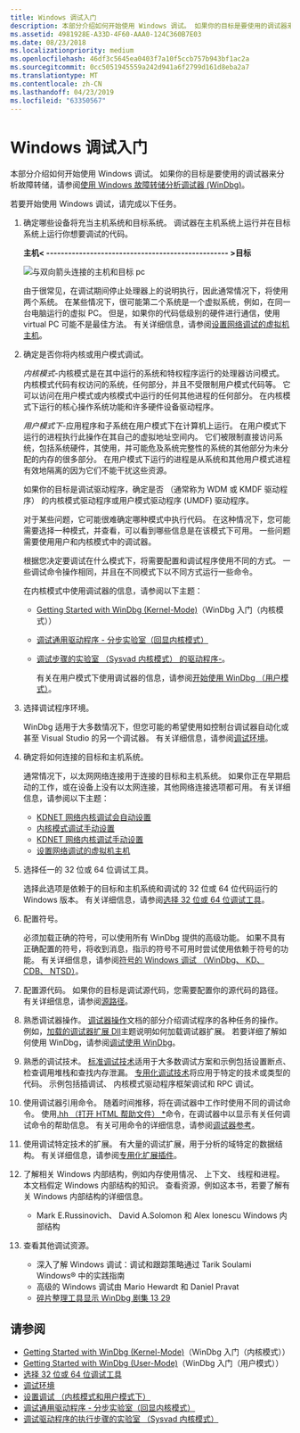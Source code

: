 ```yaml
---
title: Windows 调试入门
description: 本部分介绍如何开始使用 Windows 调试。 如果你的目标是要使用的调试器来分析故障转储，请参阅使用 Windows 故障转储分析调试器 (WinDbg)。
ms.assetid: 4981928E-A33D-4F60-AAA0-124C360B7E03
ms.date: 08/23/2018
ms.localizationpriority: medium
ms.openlocfilehash: 46df3c5645ea0403f7a10f5ccb757b943bf1ac2a
ms.sourcegitcommit: 0cc5051945559a242d941a6f2799d161d8eba2a7
ms.translationtype: MT
ms.contentlocale: zh-CN
ms.lasthandoff: 04/23/2019
ms.locfileid: "63350567"
---
```

# <a name="getting-started-with-windows-debugging"></a>Windows 调试入门


本部分介绍如何开始使用 Windows 调试。 如果你的目标是要使用的调试器来分析故障转储，请参阅[使用 Windows 故障转储分析调试器 (WinDbg)](crash-dump-files.md)。

若要开始使用 Windows 调试，请完成以下任务。

1. 确定哪些设备将充当主机系统和目标系统。
   调试器在主机系统上运行并在目标系统上运行你想要调试的代码。

   **主机&lt; -------------------------------------------------- &gt;目标**

   ![与双向箭头连接的主机和目标 pc](images/targethost1.png)

   由于很常见，在调试期间停止处理器上的说明执行，因此通常情况下，将使用两个系统。 在某些情况下，很可能第二个系统是一个虚拟系统，例如，在同一台电脑运行的虚拟 PC。 但是，如果你的代码低级别的硬件进行通信，使用 virtual PC 可能不是最佳方法。 有关详细信息，请参阅[设置网络调试的虚拟机主机](setting-up-network-debugging-of-a-virtual-machine-host.md)。

2. 确定是否你将内核或用户模式调试。

   *内核模式*-内核模式是在其中运行的系统和特权程序运行的处理器访问模式。 内核模式代码有权访问的系统，任何部分，并且不受限制用户模式代码等。 它可以访问在用户模式或内核模式中运行的任何其他进程的任何部分。 在内核模式下运行的核心操作系统功能和许多硬件设备驱动程序。

   *用户模式下*-应用程序和子系统在用户模式下在计算机上运行。 在用户模式下运行的进程执行此操作在其自己的虚拟地址空间内。 它们被限制直接访问系统，包括系统硬件，其使用，并可能危及系统完整性的系统的其他部分为未分配的内存的很多部分。 在用户模式下运行的进程是从系统和其他用户模式进程有效地隔离的因为它们不能干扰这些资源。

   如果你的目标是调试驱动程序，确定是否 （通常称为 WDM 或 KMDF 驱动程序） 的内核模式驱动程序或用户模式驱动程序 (UMDF) 驱动程序。

   对于某些问题，它可能很难确定哪种模式中执行代码。 在这种情况下，您可能需要选择一种模式，并查看，可以看到哪些信息是在该模式下可用。 一些问题需要使用用户和内核模式中的调试器。

   根据您决定要调试在什么模式下，将需要配置和调试程序使用不同的方式。 一些调试命令操作相同，并且在不同模式下以不同方式运行一些命令。

   在内核模式中使用调试器的信息，请参阅以下主题：
   - [Getting Started with WinDbg (Kernel-Mode)](getting-started-with-windbg--kernel-mode-.md)（WinDbg 入门（内核模式）） 
   - [调试通用驱动程序 - 分步实验室（回显内核模式）](debug-universal-drivers---step-by-step-lab--echo-kernel-mode-.md) 
   - [调试步骤的实验室 （Sysvad 内核模式） 的驱动程序-](debug-universal-drivers--kernel-mode-.md)。 
    
     有关在用户模式下使用调试器的信息，请参阅[开始使用 WinDbg （用户模式）](getting-started-with-windbg.md)。

3. 选择调试程序环境。

   WinDbg 适用于大多数情况下，但您可能的希望使用如控制台调试器自动化或甚至 Visual Studio 的另一个调试器。 有关详细信息，请参阅[调试环境](debuggers-in-the-debugging-tools-for-windows-package.md)。

4. 确定将如何连接的目标和主机系统。

   通常情况下，以太网网络连接用于连接的目标和主机系统。 如果你正在早期启动的工作，或在设备上没有以太网连接，其他网络连接选项都可用。 有关详细信息，请参阅以下主题：
   -   [KDNET 网络内核调试会自动设置](setting-up-a-network-debugging-connection-automatically.md)
   -   [内核模式调试手动设置](setting-up-kernel-mode-debugging-in-windbg--cdb--or-ntsd.md)
   -   [KDNET 网络内核调试手动设置](setting-up-a-network-debugging-connection.md)
   -   [设置网络调试的虚拟机主机](setting-up-network-debugging-of-a-virtual-machine-host.md)

5. 选择任一的 32 位或 64 位调试工具。

   选择此选项是依赖于的目标和主机系统和调试的 32 位或 64 位代码运行的 Windows 版本。 有关详细信息，请参阅[选择 32 位或 64 位调试工具](choosing-a-32-bit-or-64-bit-debugger-package.md)。

6. 配置符号。

   必须加载正确的符号，可以使用所有 WinDbg 提供的高级功能。 如果不具有正确配置的符号，将收到消息，指示的符号不可用时尝试使用依赖于符号的功能。 有关详细信息，请参阅[符号的 Windows 调试 （WinDbg、 KD、 CDB、 NTSD）](symbols.md)。

7. 配置源代码。
   如果你的目标是调试源代码，您需要配置你的源代码的路径。 有关详细信息，请参阅[源路径](source-path.md)。

8. 熟悉调试器操作。
   [调试器操作](debugger-operation-win8.md)文档的部分介绍调试程序的各种任务的操作。 例如，[加载的调试器扩展 Dll](loading-debugger-extension-dlls.md)主题说明如何加载调试器扩展。 若要详细了解如何使用 WinDbg，请参阅[调试使用 WinDbg](debugging-using-windbg.md)。

9. 熟悉的调试技术。
   [标准调试技术](standard-debugging-techniques.md)适用于大多数调试方案和示例包括设置断点、 检查调用堆栈和查找内存泄漏。 [专用化调试技术](specialized-debugging-techniques.md)将应用于特定的技术或类型的代码。 示例包括插调试、 内核模式驱动程序框架调试和 RPC 调试。

10. 使用调试器引用命令。
    随着时间推移，将在调试器中工作时使用不同的调试命令。 使用[.hh （打开 HTML 帮助文件） *](-hh--open-html-help-file-.md)命令，在调试器中以显示有关任何调试命令的帮助信息。 有关可用命令的详细信息，请参阅[调试器参考](debugger-reference.md)。

11. 使用调试特定技术的扩展。
    有大量的调试扩展，用于分析的域特定的数据结构。 有关详细信息，请参阅[专用化扩展插件](specialized-extensions.md)。

12. 了解相关 Windows 内部结构，例如内存使用情况、 上下文、 线程和进程。 本文档假定 Windows 内部结构的知识。 查看资源，例如这本书，若要了解有关 Windows 内部结构的详细信息。 
    -   Mark E.Russinovich、 David A.Solomon 和 Alex Ionescu Windows 内部结构

13. 查看其他调试资源。
    -   深入了解 Windows 调试：调试和跟踪策略通过 Tarik Soulami Windows® 中的实践指南
    -   高级的 Windows 调试由 Mario Hewardt 和 Daniel Pravat
    -   [碎片整理工具显示 WinDbg 剧集 13 29](https://channel9.msdn.com/Shows/Defrag-Tools)


## <a name="see-also"></a>请参阅

-   [Getting Started with WinDbg (Kernel-Mode)](getting-started-with-windbg--kernel-mode-.md)（WinDbg 入门（内核模式））
-   [Getting Started with WinDbg (User-Mode)](getting-started-with-windbg.md)（WinDbg 入门（用户模式））
-   [选择 32 位或 64 位调试工具](choosing-a-32-bit-or-64-bit-debugger-package.md)
-   [调试环境](debuggers-in-the-debugging-tools-for-windows-package.md)
-   [设置调试 （内核模式和用户模式下）](getting-set-up-for-debugging.md)
-   [调试通用驱动程序 - 分步实验室（回显内核模式）](debug-universal-drivers---step-by-step-lab--echo-kernel-mode-.md)
-   [调试驱动程序的执行步骤的实验室 （Sysvad 内核模式）](debug-universal-drivers--kernel-mode-.md)



